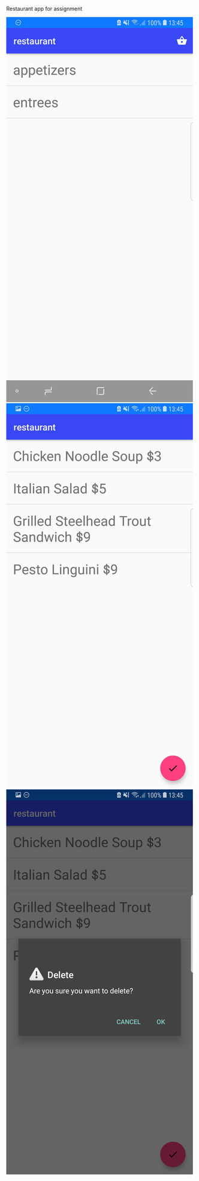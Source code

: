 Restaurant app for assignment

![startscreen](https://github.com/Wohesi/woutsingerling-pset3/blob/master/docs/Screenshot_20171117-134526.png)
![extrascreen](https://github.com/Wohesi/woutsingerling-pset3/blob/master/docs/Screenshot_20171117-134533.png)
![extrascreen](https://github.com/Wohesi/woutsingerling-pset3/blob/master/docs/Screenshot_20171117-134540.png)
